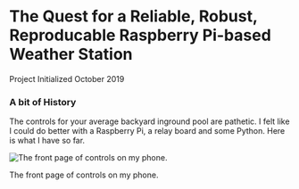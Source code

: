 # The Quest for a Reliable, Robust, Reproducable Raspberry Pi-based Weather Station
Project Initialized October 2019

### A bit of History

The controls for your average backyard inground pool are pathetic.  I felt like I could do better with a Raspberry Pi, a relay board and some Python.  Here is what I have so far.

![The front page of controls on my phone.](./Pics/Screenshot_20191031-171240_DuckDuckGo.jpg)


The front page of controls on my phone.
